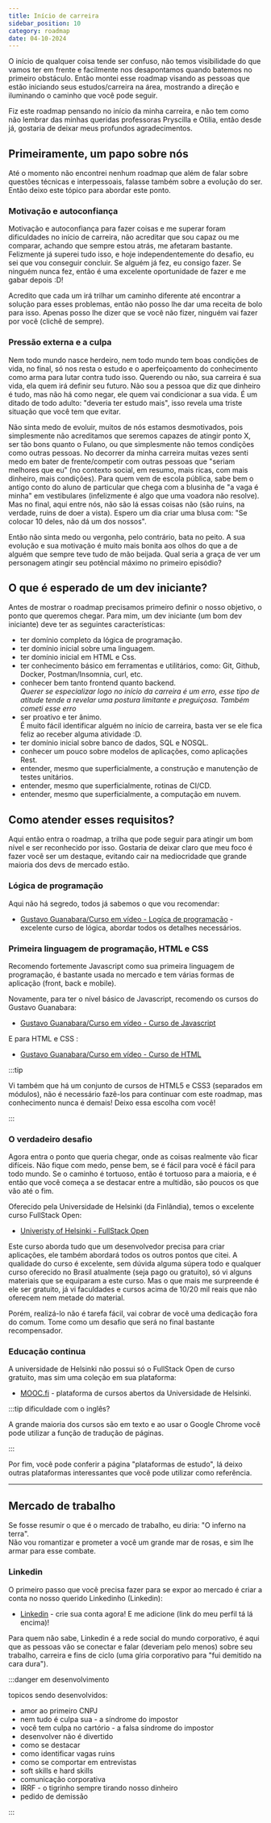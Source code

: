 ```yaml
---
title: Início de carreira
sidebar_position: 10
category: roadmap
date: 04-10-2024
---
```


O início de qualquer coisa tende ser confuso, não temos visibilidade do que vamos ter em frente e facilmente nos 
desapontamos quando batemos no primeiro obstáculo.
Então montei esse roadmap visando as pessoas que estão iniciando seus estudos/carreira na área, mostrando a direção
e iluminando o caminho que você pode seguir.  

Fiz este roadmap pensando no início da minha carreira, e não tem como não lembrar das minhas queridas professoras 
Pryscilla e Otilia, então desde já, gostaria de deixar meus profundos agradecimentos.

## Primeiramente, um papo sobre nós

Até o momento não encontrei nenhum roadmap que além de falar sobre questões técnicas e interpessoais, falasse também
sobre a evolução do ser. Então deixo este tópico para abordar este ponto.

### Motivação e autoconfiança

Motivação e autoconfiança para fazer coisas e me superar foram dificuldades no início de carreira, não acreditar que 
sou capaz ou me comparar, achando que sempre estou atrás, me afetaram bastante. 
Felizmente já superei tudo isso, e hoje independentemente do desafio, eu sei que vou conseguir concluir. 
Se alguém já fez, eu consigo fazer. Se ninguém nunca fez, então é uma excelente oportunidade de fazer e me gabar depois :D!

Acredito que cada um irá trilhar um caminho diferente até encontrar a solução para esses problemas, então não posso lhe 
dar uma receita de bolo para isso. Apenas posso lhe dizer que se você não fizer, ninguém vai fazer por você (clichê de sempre).

### Pressão externa e a culpa

Nem todo mundo nasce herdeiro, nem todo mundo tem boas condições de vida, no final, só nos resta o estudo e o aperfeiçoamento
do conhecimento como arma para lutar contra tudo isso. Querendo ou não, sua carreira é sua vida, ela quem irá definir 
seu futuro. Não sou a pessoa que diz que dinheiro é tudo, mas não há como negar, ele quem vai condicionar a sua vida.
É um ditado de todo adulto: "deveria ter estudo mais", isso revela uma triste situação que você tem que evitar.

Não sinta medo de evoluir, muitos de nós estamos desmotivados, pois simplesmente não acreditamos que seremos capazes de atingir
ponto X, ser tão bons quanto o Fulano, ou que simplesmente não temos condições como outras pessoas. 
No decorrer da minha carreira muitas vezes senti medo em bater de frente/competir com outras pessoas 
que "seriam melhores que eu" (no contexto social, em resumo, mais ricas, com mais dinheiro, mais condições).
Para quem vem de escola pública, sabe bem o antigo conto do aluno de particular que chega com a blusinha de "a vaga é minha"
em vestibulares (infelizmente é algo que uma voadora não resolve). Mas no final, aqui entre nós, não são lá essas coisas 
não (são ruins, na verdade, ruins de doer a vista). Espero um dia criar uma blusa com: "Se colocar 10 deles, não dá um 
dos nossos".

Então não sinta medo ou vergonha, pelo contrário, bata no peito. A sua evolução e sua motivação é muito mais bonita aos 
olhos do que a de alguém que sempre teve tudo de mão beijada. Qual seria a graça de ver um personagem atingir seu potêncial
máximo no primeiro episódio?

## O que é esperado de um dev iniciante?

Antes de mostrar o roadmap precisamos primeiro definir o nosso objetivo, o ponto que queremos chegar. Para mim, um 
dev iniciante (um bom dev iniciante) deve ter as seguintes características:

- ter domínio completo da lógica de programação.
- ter domínio inicial sobre uma linguagem.
- ter domínio inicial em HTML e Css.
- ter conhecimento básico em ferramentas e utilitários, como: Git, Github, Docker, Postman/Insomnia, curl, etc.
- conhecer bem tanto frontend quanto backend.  
  *Querer se especializar logo no início da carreira é um erro, esse tipo de atitude tende a revelar uma postura 
  limitante e preguiçosa. Também cometi esse erro*
- ser proativo e ter ânimo.   
  É muito fácil identificar alguém no início de carreira, basta ver se ele fica feliz ao receber alguma atividade :D.
- ter domínio inicial sobre banco de dados, SQL e NOSQL.
- conhecer um pouco sobre modelos de aplicações, como aplicações Rest.
- entender, mesmo que superficialmente, a construção e manutenção de testes unitários.
- entender, mesmo que superficialmente, rotinas de CI/CD.
- entender, mesmo que superficialmente, a computação em nuvem.

## Como atender esses requisitos?

Aqui então entra o roadmap, a trilha que pode seguir para atingir um bom nível e ser reconhecido por isso. 
Gostaria de deixar claro que meu foco é fazer você ser um destaque, evitando cair na mediocridade que grande maioria
dos devs de mercado estão.

### Lógica de programação

Aqui não há segredo, todos já sabemos o que vou recomendar:
- [Gustavo Guanabara/Curso em vídeo - Logíca de programação](https://www.cursoemvideo.com/curso/curso-de-algoritmo/) - excelente curso de lógica,
abordar todos os detalhes necessários.

### Primeira linguagem de programação, HTML e CSS

Recomendo fortemente Javascript como sua primeira linguagem de programação, é bastante usada no mercado e tem várias 
formas de aplicação (front, back e mobile).

Novamente, para ter o nível básico de Javascript, recomendo os cursos do Gustavo Guanabara:
- [Gustavo Guanabara/Curso em vídeo - Curso de Javascript](https://www.cursoemvideo.com/curso/javascript/)

E para HTML e CSS :
- [Gustavo Guanabara/Curso em vídeo - Curso de HTML](https://www.cursoemvideo.com/curso/html5/)

:::tip

Vi também que há um conjunto de cursos de HTML5 e CSS3 (separados em módulos), não é necessário fazê-los para continuar
com este roadmap, mas conhecimento nunca é demais! Deixo essa escolha com você!

:::

### O verdadeiro desafio 

Agora entra o ponto que queria chegar, onde as coisas realmente vão ficar difíceis. 
Não fique com medo, pense bem, se é fácil para você é fácil para todo mundo. 
Se o caminho é tortuoso, então é tortuoso para a maioria, e é então que você começa a se destacar entre a multidão, 
são poucos os que vão até o fim.

Oferecido pela Universidade de Helsinki (da Finlândia), temos o excelente curso FullStack Open:
- [Univeristy of Helsinki - FullStack Open](https://fullstackopen.com/ptbr/)

Este curso aborda tudo que um desenvolvedor precisa para criar aplicações, ele também abordará todos os outros pontos que citei. 
A qualidade do curso é excelente, sem dúvida alguma súpera todo e qualquer curso oferecido no Brasil atualmente 
(seja pago ou gratuito), só vi alguns materiais que se equiparam a este curso. Mas o que mais me surpreende é ele ser gratuito, 
já vi faculdades e cursos acima de 10/20 mil reais que não oferecem nem metade do material.

Porém, realizá-lo não é tarefa fácil, vai cobrar de você uma dedicação fora do comum. Tome como um desafio que será no 
final bastante recompensador.

### Educação continua

A universidade de Helsinki não possui só o FullStack Open de curso gratuito, mas sim uma coleção em sua plataforma:
- [MOOC.fi](https://mooc.fi/en) - plataforma de cursos abertos da Universidade de Helsinki.

:::tip dificuldade com o inglês?

A grande maioria dos cursos são em texto e ao usar o Google Chrome você pode utilizar a função de tradução de páginas.

:::

Por fim, você pode conferir a página "plataformas de estudo", lá deixo outras plataformas interessantes que você pode
utilizar como referência.

---
## Mercado de trabalho

Se fosse resumir o que é o mercado de trabalho, eu diria: "O inferno na terra".  
Não vou romantizar e prometer a você um grande mar de rosas, e sim lhe armar para esse combate.

### Linkedin

O primeiro passo que você precisa fazer para se expor ao mercado é criar a conta no nosso querido Linkedinho (Linkedin):
- [Linkedin](https://linkedin.com/) - crie sua conta agora! E me adicione (link do meu perfil tá lá encima)!

Para quem não sabe, Linkedin é a rede social do mundo corporativo, é aqui que as pessoas vão se conectar e falar (deveriam
pelo menos) sobre seu trabalho, carreira e fins de ciclo (uma gíria corporativo para "fui demitido na cara dura").

:::danger em desenvolvimento

topicos sendo desenvolvidos:
- amor ao primeiro CNPJ
- nem tudo é culpa sua - a síndrome do impostor
- você tem culpa no cartório - a falsa síndrome do impostor
- desenvolver não é divertido
- como se destacar
- como identificar vagas ruins
- como se comportar em entrevistas
- soft skills e hard skills
- comunicação corporativa
- IRRF - o tigrinho sempre tirando nosso dinheiro
- pedido de demissão

:::
